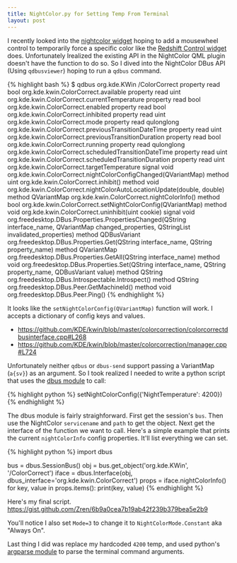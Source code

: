 ```yaml
---
title: NightColor.py for Setting Temp From Terminal
layout: post
---
```


I recently looked into the [nightcolor widget](https://github.com/KDE/kdeplasma-addons/tree/master/applets/nightcolor) hoping to add a mousewheel control to temporarily force a specific color like the [Redshift Control widget](https://github.com/kde/plasma-redshift-control) does. Unfortunately  Irealized the existing API in the NightColor QML plugin doesn't have the function to do so. So I dived into the NightColor DBus API (Using `qdbusviewer`) hoping to run a `qdbus` command.

{% highlight bash %}
$ qdbus org.kde.KWin /ColorCorrect
property read bool org.kde.kwin.ColorCorrect.available
property read uint org.kde.kwin.ColorCorrect.currentTemperature
property read bool org.kde.kwin.ColorCorrect.enabled
property read bool org.kde.kwin.ColorCorrect.inhibited
property read uint org.kde.kwin.ColorCorrect.mode
property read qulonglong org.kde.kwin.ColorCorrect.previousTransitionDateTime
property read uint org.kde.kwin.ColorCorrect.previousTransitionDuration
property read bool org.kde.kwin.ColorCorrect.running
property read qulonglong org.kde.kwin.ColorCorrect.scheduledTransitionDateTime
property read uint org.kde.kwin.ColorCorrect.scheduledTransitionDuration
property read uint org.kde.kwin.ColorCorrect.targetTemperature
signal void org.kde.kwin.ColorCorrect.nightColorConfigChanged(QVariantMap)
method uint org.kde.kwin.ColorCorrect.inhibit()
method void org.kde.kwin.ColorCorrect.nightColorAutoLocationUpdate(double, double)
method QVariantMap org.kde.kwin.ColorCorrect.nightColorInfo()
method bool org.kde.kwin.ColorCorrect.setNightColorConfig(QVariantMap)
method void org.kde.kwin.ColorCorrect.uninhibit(uint cookie)
signal void org.freedesktop.DBus.Properties.PropertiesChanged(QString interface_name, QVariantMap changed_properties, QStringList invalidated_properties)
method QDBusVariant org.freedesktop.DBus.Properties.Get(QString interface_name, QString property_name)
method QVariantMap org.freedesktop.DBus.Properties.GetAll(QString interface_name)
method void org.freedesktop.DBus.Properties.Set(QString interface_name, QString property_name, QDBusVariant value)
method QString org.freedesktop.DBus.Introspectable.Introspect()
method QString org.freedesktop.DBus.Peer.GetMachineId()
method void org.freedesktop.DBus.Peer.Ping()
{% endhighlight %}


It looks like the `setNightColorConfig(QVariantMap)` function will work. I accepts a dictionary of config keys and values.

* <https://github.com/KDE/kwin/blob/master/colorcorrection/colorcorrectdbusinterface.cpp#L268>
* <https://github.com/KDE/kwin/blob/master/colorcorrection/manager.cpp#L724>

Unfortunately neither `qdbus` or `dbus-send` support passing a VariantMap (`a{sv}`) as an argument. So I took realized I needed to write a python script that uses the [dbus module](https://dbus.freedesktop.org/doc/dbus-python/tutorial.html) to call:

{% highlight python %}
setNightColorConfig({'NightTemperature': 4200})
{% endhighlight %}

The dbus module is fairly straighforward. First get the session's `bus`. Then use the NightColor `servicename` and `path` to get the object. Next get the interface of the function we want to call. Here's a simple example that prints the current `nightColorInfo` config properties. It'll list everything we can set.

{% highlight python %}
import dbus

bus = dbus.SessionBus()
obj = bus.get_object('org.kde.KWin', '/ColorCorrect')
iface = dbus.Interface(obj, dbus_interface='org.kde.kwin.ColorCorrect')
props = iface.nightColorInfo()
for key, value in props.items():
	print(key, value)
{% endhighlight %}

Here's my final script.
<https://gist.github.com/Zren/6b9a0cea7b19ab42f239b379bea5e2b9>

You'll notice I also set `Mode=3` to change it to `NightColorMode.Constant` aka "Always On".

Last thing I did was replace my hardcoded `4200` temp, and used python's [argparse module](https://docs.python.org/3.7/library/argparse.html) to parse the terminal command arguments.
